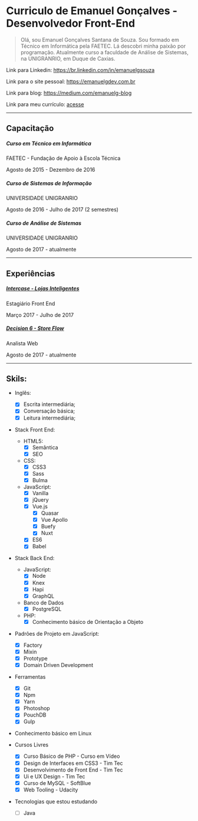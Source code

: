# Curriculo de Emanuel Gonçalves - Desenvolvedor Front-End

> Olá, sou Emanuel Gonçalves Santana de Souza. Sou formado em Técnico em
> Informática pela FAETEC. Lá descobri minha paixão por programação. Atualmente
> curso a faculdade de Análise de Sistemas, na UNIGRANRIO, em Duque de Caxias.

Link para Linkedin:
https://br.linkedin.com/in/emanuelgsouza

Link para o site pessoal: https://emanuelgdev.com.br

Link para blog: https://medium.com/emanuelg-blog

Link para meu currículo: [acesse](./curriculo.pdf)

---

## Capacitação

##### Curso em Técnico em Informática

FAETEC - Fundação de Apoio à Escola Técnica

Agosto de 2015 - Dezembro de 2016

##### Curso de Sistemas de Informação

UNIVERSIDADE UNIGRANRIO

Agosto de 2016 - Julho de 2017 (2 semestres)

##### Curso de Análise de Sistemas

UNIVERSIDADE UNIGRANRIO

Agosto de 2017 - atualmente

---

## Experiências

#####  [Intercase - Lojas Inteligentes](http://www.intercase.com.br/)

Estagiário Front End

Março 2017 - Julho de 2017

#####  [Decision 6 - Store Flow](https://decision6.com/)

Analista Web

Agosto de 2017 - atualmente

---

## Skils:

* Inglês:
  * [x] Escrita intermediária;
  * [x] Conversação básica;
  * [x] Leitura intermediária;

* Stack Front End:

  * HTML5:
    * [x] Semântica
    * [x] SEO

  * CSS:
    * [x] CSS3
    * [x] Sass
    * [x] Bulma

  * JavaScript:
    * [x] Vanilla
    * [x] jQuery
    * [x] Vue.js
      * [x] Quasar
      * [x] Vue Apollo
      * [x] Buefy
      * [x] Nuxt
    * [x] ES6
    * [x] Babel

* Stack Back End:

  * JavaScript:
    * [x] Node
    * [x] Knex
    * [x] Hapi
    * [x] GraphQL

  * Banco de Dados
    * [x] PostgreSQL

  * PHP:
    * [x] Conhecimento básico de Orientação a Objeto

* Padrões de Projeto em JavaScript:
  * [x] Factory
  * [x] Mixin
  * [x] Prototype
  * [x] Domain Driven Development

* Ferramentas
  * [x] Git
  * [x] Npm
  * [x] Yarn
  * [x] Photoshop
  * [x] PouchDB
  * [x] Gulp

* Conhecimento básico em Linux

* Cursos Livres
  * [x] Curso Básico de PHP - Curso em Vídeo
  * [x] Design de Interfaces em CSS3 - Tim Tec
  * [x] Desenvolvimento de Front End - Tim Tec
  * [x] Ui e UX Design - Tim Tec
  * [x] Curso de MySQL - SoftBlue
  * [x] Web Tooling - Udacity

* Tecnologias que estou estudando
  * [ ] Java
